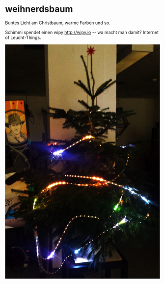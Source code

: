 # weihnerdsbaum
Buntes Licht am Christbaum, warme Farben und so.

Schimmi spendet einen wipy http://wipy.io -- wa macht man damit? Internet of Leucht-Things.

[![Baum](https://github.com/fablabnbg/weihnerdsbaum/blob/master/20151202_020153.jpg)](https://github.com/fablabnbg/weihnerdsbaum/blob/master/wipy/main.py)


